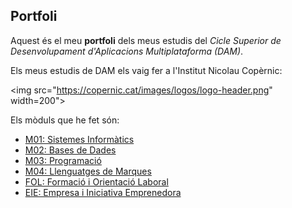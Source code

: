 ## Portfoli

Aquest és el meu **portfoli** dels meus estudis del *Cicle Superior de Desenvolupament d'Aplicacions Multiplataforma (DAM)*.

Els meus estudis de DAM els vaig fer a l'Institut Nicolau Copèrnic:

<img src="https://copernic.cat/images/logos/logo-header.png" width=200">
                                                                       
Els mòduls que he fet són:
- [M01: Sistemes Informàtics](https://github.com/OscarBePl/Portfoli/tree/main/Moduls/M01-SistemesInformatics)
- [M02: Bases de Dades](https://github.com/OscarBePl/Portfoli/tree/main/Moduls/M02-BasesDeDades)
- [M03: Programació](https://github.com/OscarBePl/Portfoli/tree/main/Moduls/M03-Programacio)
- [M04: Llenguatges de Marques](https://github.com/OscarBePl/Portfoli/tree/main/Moduls/M04-LlenguatgesDeMarques)
- [FOL: Formació i Orientació Laboral](https://github.com/OscarBePl/Portfoli/tree/main/Moduls/M12-FOL)
- [EIE: Empresa i Iniciativa Emprenedora](https://github.com/OscarBePl/Portfoli/tree/main/Moduls/M13-EiE)
